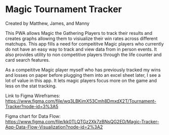 # Magic Tournament Tracker

Created by Matthew, James, and Manny

This PWA allows Magic the Gathering Players to track their results and creates graphs allowing them to visiualize their win rates across different matchups. This app fills a need for compeititve Magic players who currently do not have an easy way to track and view data from in person events. It also provides utility to non competitive players through the life counter and card search features. 

As a compeititve Magic player myself who has previously tracked my wins and losses on paper before plugging them into an excel sheet later, I see a lot of value in this app. It lets magic players focus more on the game and less on the stat tracking. 

Link to Figma Wireframes: https://www.figma.com/file/wq3LBKimX53Cmh8DmxdX2T/Tournament-Tracker?node-id=3%3A5

Figma chart for Data Flow: https://www.figma.com/file/kk0TLQTGz2Xk7zBNsQG2ED/Magic-Tracker-App-Data-Flow-Visualization?node-id=2%3A2
